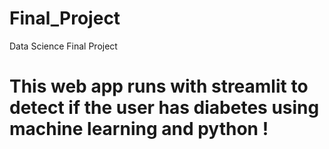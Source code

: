 # Final_Project
Data Science Final Project 
# This web app runs with streamlit to detect if the user has diabetes using machine learning and python !
